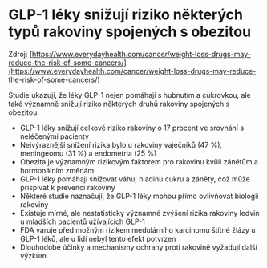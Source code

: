 # GLP-1 léky snižují riziko některých typů rakoviny spojených s obezitou

Zdroj: [https://www.everydayhealth.com/cancer/weight-loss-drugs-may-reduce-the-risk-of-some-cancers/](https://www.everydayhealth.com/cancer/weight-loss-drugs-may-reduce-the-risk-of-some-cancers/)

Studie ukazují, že léky GLP-1 nejen pomáhají s hubnutím a cukrovkou, ale také významně snižují riziko některých druhů rakoviny spojených s obezitou.

- GLP-1 léky snižují celkové riziko rakoviny o 17 procent ve srovnání s neléčenými pacienty
- Nejvýraznější snížení rizika bylo u rakoviny vaječníků (47 %), meningeomu (31 %) a endometria (25 %)
- Obezita je významným rizikovým faktorem pro rakovinu kvůli zánětům a hormonálním změnám
- GLP-1 léky pomáhají snižovat váhu, hladinu cukru a záněty, což může přispívat k prevenci rakoviny
- Některé studie naznačují, že GLP-1 léky mohou přímo ovlivňovat biologii rakoviny
- Existuje mírné, ale nestatisticky významné zvýšení rizika rakoviny ledvin u mladších pacientů užívajících GLP-1
- FDA varuje před možným rizikem medulárního karcinomu štítné žlázy u GLP-1 léků, ale u lidí nebyl tento efekt potvrzen
- Dlouhodobé účinky a mechanismy ochrany proti rakovině vyžadují další výzkum
